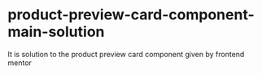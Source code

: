 # product-preview-card-component-main-solution
It is solution to the product preview card component given by frontend mentor
